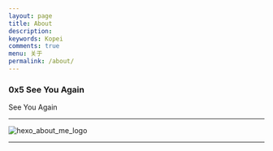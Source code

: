 ```yaml
---
layout: page
title: About
description:
keywords: Kopei
comments: true
menu: 关于
permalink: /about/
---
```


### 0x5 See You Again

See You Again

---

![hexo_about_me_logo](https://kopei.github.io/markdown/hexo_about_me_logo.jpg)

---

<audio  autoplay="autoplay">
  <source src="https://kopei.github.io/markdown/music_see_you_again.mp3" type="audio/mpeg" />
Your browser does not support the audio element.
</audio>
